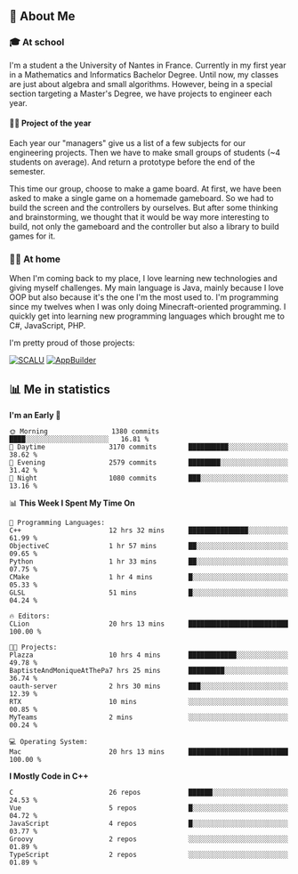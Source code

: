 ## 👀 About Me

### 🎓 At school

I'm a student a the University of Nantes in France. Currently in my first year in a Mathematics and Informatics Bachelor Degree. Until now, my classes are just about algebra and small algorithms. However, being in a special section targeting a Master's Degree, we have projects to engineer each year. 

#### 🔧🔬 Project of the year

Each year our "managers" give us a list of a few subjects for our engineering projects. Then we have to make small groups of students (~4 students on average). And return a prototype before the end of the semester.

This time our group, choose to make a game board. At first, we have been asked to make a single game on a homemade gameboard. So we had to build the screen and the controllers by ourselves. 
But after some thinking and brainstorming, we thought that it would be way more interesting to build, not only the gameboard and the controller but also a library to build games for it.

### 👨‍💻 At home

When I'm coming back to my place, I love learning new technologies and giving myself challenges. My main language is Java, mainly because I love OOP but also because it's the one I'm the most used to. I'm programming since my twelves when I was only doing Minecraft-oriented programming.  I quickly get into learning new programming languages which brought me to C#, JavaScript, PHP. 

I'm pretty proud of those projects:

[![SCALU](https://github-readme-stats.vercel.app/api/pin?username=renardfute&repo=SCALU)](https://github.com/renardfute/scalu)
[![AppBuilder](https://github-readme-stats.vercel.app/api/pin?username=pulsedev2&repo=AppBuilder)](https://github.com/pulsedev2/AppBuilder)

## 📊 Me in statistics
<!--START_SECTION:waka-->
**I'm an Early 🐤** 

```text
🌞 Morning                1380 commits        ████░░░░░░░░░░░░░░░░░░░░░   16.81 % 
🌆 Daytime                3170 commits        ██████████░░░░░░░░░░░░░░░   38.62 % 
🌃 Evening                2579 commits        ████████░░░░░░░░░░░░░░░░░   31.42 % 
🌙 Night                  1080 commits        ███░░░░░░░░░░░░░░░░░░░░░░   13.16 % 
```


📊 **This Week I Spent My Time On** 

```text
💬 Programming Languages: 
C++                      12 hrs 32 mins      ███████████████░░░░░░░░░░   61.99 % 
ObjectiveC               1 hr 57 mins        ██░░░░░░░░░░░░░░░░░░░░░░░   09.65 % 
Python                   1 hr 33 mins        ██░░░░░░░░░░░░░░░░░░░░░░░   07.75 % 
CMake                    1 hr 4 mins         █░░░░░░░░░░░░░░░░░░░░░░░░   05.33 % 
GLSL                     51 mins             █░░░░░░░░░░░░░░░░░░░░░░░░   04.24 % 

🔥 Editors: 
CLion                    20 hrs 13 mins      █████████████████████████   100.00 % 

🐱‍💻 Projects: 
Plazza                   10 hrs 4 mins       ████████████░░░░░░░░░░░░░   49.78 % 
BaptisteAndMoniqueAtThePa7 hrs 25 mins       █████████░░░░░░░░░░░░░░░░   36.74 % 
oauth-server             2 hrs 30 mins       ███░░░░░░░░░░░░░░░░░░░░░░   12.39 % 
RTX                      10 mins             ░░░░░░░░░░░░░░░░░░░░░░░░░   00.85 % 
MyTeams                  2 mins              ░░░░░░░░░░░░░░░░░░░░░░░░░   00.24 % 

💻 Operating System: 
Mac                      20 hrs 13 mins      █████████████████████████   100.00 % 
```

**I Mostly Code in C++** 

```text
C                        26 repos            ██████░░░░░░░░░░░░░░░░░░░   24.53 % 
Vue                      5 repos             █░░░░░░░░░░░░░░░░░░░░░░░░   04.72 % 
JavaScript               4 repos             █░░░░░░░░░░░░░░░░░░░░░░░░   03.77 % 
Groovy                   2 repos             ░░░░░░░░░░░░░░░░░░░░░░░░░   01.89 % 
TypeScript               2 repos             ░░░░░░░░░░░░░░░░░░░░░░░░░   01.89 % 
```




<!--END_SECTION:waka-->
